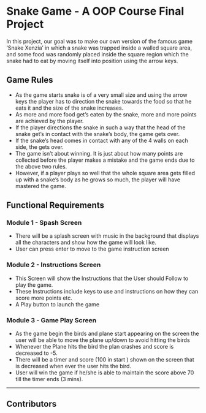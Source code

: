 # Snake Game - A OOP Course Final Project

In this project, our goal was to make our own version of the famous game ‘Snake Xenzia’ in which a snake was trapped inside a walled square area, and some food was randomly placed inside the square region which the snake had to eat by moving itself into position using the arrow keys.

## Game Rules

- As the game starts snake is of a very small size and using the arrow keys the player has to direction the snake towards the food so that he eats it and the size of the snake increases.
- As more and more food get’s eaten by the snake, more and more points are achieved by the player.
- If the player directions the snake in such a way that the head of the snake get’s in contact with the snake’s body, the game gets over.
- If the snake’s head comes in contact with any of the 4 walls on each side, the gets over.
- The game isn’t about winning. It is just about how many points are collected before the player makes a mistake and the game ends due to the above two rules.
- However, if a player plays so well that the whole square area gets filled up with a snake’s body as he grows so much, the player will have mastered the game.

## Functional Requirements

### Module 1 - Spash Screen

- There will be a splash screen with music in the background that displays all the characters and show how the game will look like.
- User can press enter to move to the game instruction screen

### Module 2 - Instructions Screen

- This Screen will show the Instructions that the User should Follow to play the game.
- These Instructions include keys to use and instructions on how they can score more points etc.
- A Play button to launch the game

### Module 3 - Game Play Screen

- As the game begin the birds and plane start appearing on the screen the user will be able to move the plane up/down to avoid hitting the birds
- Whenever the Plane hits the bird the plan crashes and score is decreased to -5.
- There will be a timer and score (100 in start ) shown on the screen that is decreased when ever the user hits the bird.
- User will win the game if he/she is able to maintain the score above 70 till the timer ends (3 mins).

---

## Contributors

